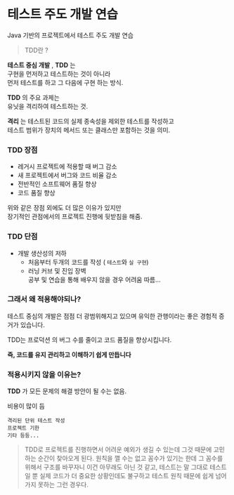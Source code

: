 # 테스트 주도 개발 연습

Java 기반의 프로젝트에서 테스트 주도 개발 연습

> TDD란 ?

__테스트 중심 개발__ , __TDD__ 는  
구현을 먼저하고 테스트하는 것이 아니라  
먼저 테스트를 하고 그 다음에 구현 하는 방식.

__TDD__ 의 주요 과제는   
유닛을 격리하여 테스트하는 것.  

__격리__ 는 테스트된 코드의 실제 종속성을 제외한 테스트를 작성하고  
테스트 범위가 장치의 메서드 또는 클래스만 포함하는 것을 의미.

### TDD 장점

* 레거시 프로젝트에 적용할 때 버그 감소
* 새 프로젝트에서 버그와 코드 비율 감소
* 전반적인 소프트웨어 품질 향상
* 코드 품질 향상

위와 같은 장점 외에도 더 많은 이유가 있지만  
장기적인 관점에서의 프로젝트 진행에 뒷받침을 해줌.

### TDD 단점

* 개발 생산성의 저하
    * 처음부터 두개의 코드를 작성 ( `테스트`와 `실 구현`)
    * 러닝 커브 및 진입 장벽  
      공부 및 연습을 통해 배우지 않을 경우 어려움 따름...

### 그래서 왜 적용해야되나?

테스트 중심의 개발은 점점 더 광범위해지고 있으며 유익한 관행이라는 좋은 경험적 증거가 있습니다.  

TDD는 프로덕션 의 버그 수를 줄이고 코드 품질을 향상시킵니다.  

__즉, 코드를 유지 관리하고 이해하기 쉽게 만듭니다__

### 적용시키지 않을 이유는?

__TDD__ 가 모든 문제의 해결 방안이 될 수는 없음.

비용이 많이 듬
```
격리된 단위 테스트 작성
프로젝트 기한
기타 등등...
```

> TDD로 프로젝트를 진행하면서 어려운 예외가 생길 수 있는데 그것 때문에 고민하는 순간이 찾아오게 된다. 원칙을 깰 수는 없고 꼼수가 있기는 한데 그 꼼수를 위해서 구조를 바꾸자니 이건 아무래도 아닌 것 같고, 테스트는 말 그대로 테스트일 뿐 실제 코드가 더 중요한 상황인데도 불구하고 테스트 원칙 때문에 쉽게 넘어가지 못하는 그런 경우다.




